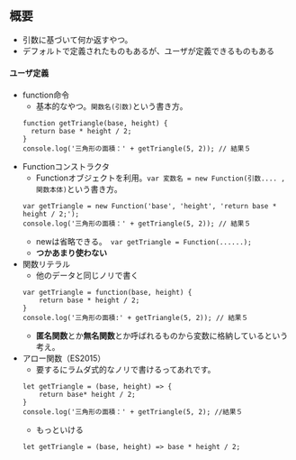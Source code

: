 ## 概要
* 引数に基づいて何か返すやつ。
* デフォルトで定義されたものもあるが、ユーザが定義できるものもある

#### ユーザ定義
* function命令
    * 基本的なやつ。`関数名(引数)`という書き方。
    ```
    function getTriangle(base, height) {
      return base * height / 2;
    }
    console.log('三角形の面積：' + getTriangle(5, 2)); // 結果５
    ```
* Functionコンストラクタ
    * Functionオブジェクトを利用。`var 変数名 = new Function(引数.... , 関数本体)`という書き方。
    ```
    var getTriangle = new Function('base', 'height', 'return base * height / 2;');
    console.log('三角形の面積：' + getTriangle(5, 2)); // 結果５
    ```
    * newは省略できる。` var getTriangle = Function(......);`
    * **つかあまり使わない**
* 関数リテラル
    * 他のデータと同じノリで書く
    ```
    var getTriangle = function(base, height) {
        return base * height / 2;
    }
    console.log('三角形の面積:' + getTriangle(5, 2)); // 結果５
    ```
    * **匿名関数**とか**無名関数**とか呼ばれるものから変数に格納しているという考え。
* アロー関数（ES2015）
    * 要するにラムダ式的なノリで書けるってあれです。
    ```
    let getTriangle = (base, height) => {
        return base* height / 2;
    }
    console.log('三角形の面積：' + getTriangle(5, 2); //結果５
    ```
    * もっといける
    ```
    let getTriangle = (base, height) => base * height / 2;
    ```


